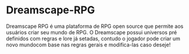 # Dreamscape-RPG
Dreamscape RPG é uma plataforma de RPG open source que permite aos usuários criar seu mundo de RPG. O Dreamscape possui universos pré definidos com regras e lore já setadas, contudo o jogador pode criar um novo mundocom base nas regras gerais e modifica-las caso deseje!
